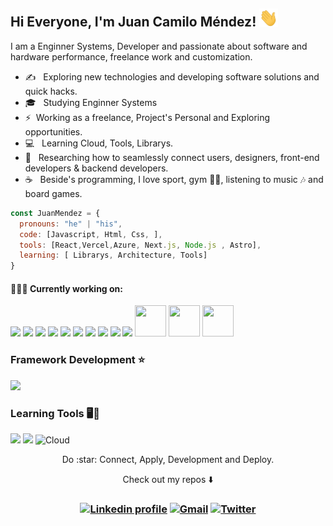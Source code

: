 
<h2> Hi Everyone, I'm Juan Camilo Méndez! <img src="https://raw.githubusercontent.com/ABSphreak/ABSphreak/master/gifs/Hi.gif" width="30px"></h2>

I am a Enginner Systems, Developer and passionate about software and hardware performance, freelance work and customization.   


- ✍ &nbsp; Exploring new technologies and developing software solutions and quick hacks.
- 🎓 &nbsp; Studying Enginner Systems 
- ⚡&nbsp; Working as a freelance, Project's Personal and Exploring opportunities.
- 💻 &nbsp; Learning Cloud, Tools, Librarys.
- 💬  &nbsp; Researching how to seamlessly connect users, designers, front-end developers & backend developers.
- ☕ &nbsp; Beside's programming, I love sport, gym ⛹🏼, listening to music 🎶 and board games.
  

```javascript
const JuanMendez = {
  pronouns: "he" | "his",
  code: [Javascript, Html, Css, ],
  tools: [React,Vercel,Azure, Next.js, Node.js , Astro],
  learning: [ Librarys, Architecture, Tools]
}
```
#### 👨🏻‍💻 Currently working on:

<a src="https://www.w3schools.com/html/"><img src="https://img.icons8.com/color/48/000000/html-5.png"/></a>
<a src="https://www.javascript.com/"><img src="https://img.icons8.com/color/48/000000/javascript.png"/></a>
<a src="https://nodejs.org/"><img src="https://img.icons8.com/color/48/000000/nodejs.png"/></a>
<a src="https://www.docker.com/"><img src="https://img.icons8.com/color/48/000000/docker.png"/></a>
<a src="https://reactjs.org/"><img src="https://img.icons8.com/color/48/000000/react-native.png"/></a>
<a src="https://visualstudio.microsoft.com/"><img src="https://img.icons8.com/?size=100&id=0OQR1FYCuA9f&format=png&color=000000" widht="40" height="40"/></a>
<a src="https://www.npmjs.com/"><img src="https://img.icons8.com/color/48/000000/npm.png"/></a>
<a src="https://getbootstrap.com/"><img src="https://img.icons8.com/color/48/000000/bootstrap.png"/></a>
<a src="https://github.com/"><img src="https://img.icons8.com/color/48/000000/github--v1.png"/></a>
<a src="https://www.w3schools.com/html/"><img src="https://img.icons8.com/color/48/000000/html-5.png"/></a>
<a src="https://tailwindcss.com//"><img src="https://img.icons8.com/?size=100&id=x7XMNGh2vdqA&format=png&color=000000" width="50" height="50"/></a>
<a src="https://astro.build/"><img src="https://img.icons8.com/?size=100&id=kXuRhjMIeKhk&format=png&color=000000" width="50" height="50"/></a>
<a src="https://github.com/"><img src="https://img.icons8.com/?size=100&id=20906&format=png&color=000000" width="50" height="50"/></a>

### Framework Development ⭐
<a src="https://nextjs.org/"><img src="https://img.icons8.com/color/nextjs"/></a>

### Learning Tools 🖥️🐤
<a src="https://www.mongodb.com/"><img src="https://img.icons8.com/color/48/000000/mongodb.png"/></a>
<a src="https://www.typescriptlang.org/"><img src="https://img.icons8.com/color/48/000000/typescript.png"/></a>
<a src="https://www.cloud.com"><img src="https://img.icons8.com/?size=100&id=4M86yFQrNLMF&format=png&color=000000" Title="Cloud" widht="50" height="50"/></a>



<p align="center"> Do :star: Connect, Apply, Development and Deploy. 
</p>
<p align="center">
Check out my repos ⬇️  
</p>


<h3>
  <p align="center">
    <a href="www.linkedin.com/in/jcxmendezz"><img alt="Linkedin profile" title="Linkedin" src="https://raw.githubusercontent.com/Thomas-George-T/Thomas-George-T/master/assets/linkedin.svg")
" width="100" height="30" /></a>
    <a href="mailto:juanmendez17t@gmail.com"><img alt="Gmail" src="https://raw.githubusercontent.com/Thomas-George-T/Thomas-George-T/master/assets/google-gmail.svg" title="Email" width="100" height="30" /></a>
    <a href="https://twitter.com/JuanM193"><img alt="Twitter" src="https://raw.githubusercontent.com/Thomas-George-T/Thomas-George-T/master/assets/twitter.svg" title="Twitter" width="100" height="30" /></a>
    
</p>

  <h3>
  


